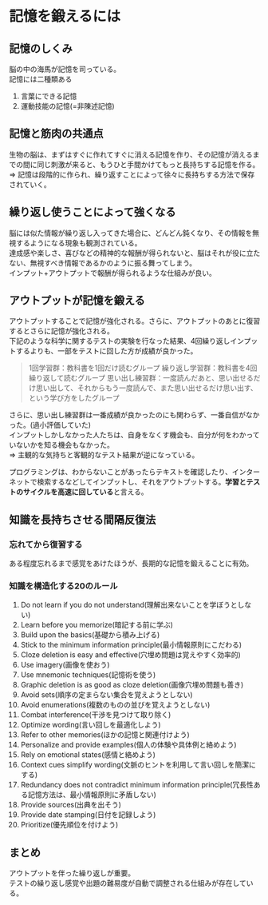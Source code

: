 # 記憶を鍛えるには

## 記憶のしくみ
脳の中の海馬が記憶を司っている。  
記憶には二種類ある
1. 言葉にできる記憶
2. 運動技能の記憶(=非陳述記憶)

## 記憶と筋肉の共通点
生物の脳は、まずはすぐに作れてすぐに消える記憶を作り、その記憶が消えるまでの間に同じ刺激が来ると、もうひと手間かけてもっと長持ちする記憶を作る。  
=> 記憶は段階的に作られ、繰り返すことによって徐々に長持ちする方法で保存されていく。

## 繰り返し使うことによって強くなる
脳には似た情報が繰り返し入ってきた場合に、どんどん鈍くなり、その情報を無視するようになる現象も観測されている。  
達成感や楽しさ、喜びなどの精神的な報酬が得られないと、脳はそれが役に立たない、無視すべき情報であるかのように振る舞ってしまう。  
インプット+アウトプットで報酬が得られるような仕組みが良い。

## アウトプットが記憶を鍛える
アウトプットすることで記憶が強化される。さらに、アウトプットのあとに復習するとさらに記憶が強化される。  
下記のような科学に関するテストの実験を行なった結果、4回繰り返しインプットするよりも、一部をテストに回した方が成績が良かった。  

> 1回学習群：教科書を1回だけ読むグループ
> 繰り返し学習群：教科書を4回繰り返して読むグループ
> 思い出し練習群：一度読んだあと、思い出せるだけ思い出して、それからもう一度読んで、また思い出せるだけ思い出す、という学び方をしたグループ

さらに、思い出し練習群は一番成績が良かったのにも関わらず、一番自信がなかった。(過小評価していた)  
インプットしかしなかった人たちは、自身をなくす機会も、自分が何をわかっていないかを知る機会もなかった。  
=> 主観的な気持ちと客観的なテスト結果が逆になっている。  

プログラミングは、わからないことがあったらテキストを確認したり、インターネットで検索するなどしてインプットし、それをアウトプットする。**学習とテストのサイクルを高速に回している**と言える。

## 知識を長持ちさせる間隔反復法
### 忘れてから復習する
ある程度忘れるまで感覚をあけたほうが、長期的な記憶を鍛えることに有効。

### 知識を構造化する20のルール
1. Do not learn if you do not understand(理解出来ないことを学ぼうとしない)
2. Learn before you memorize(暗記する前に学ぶ)
3. Build upon the basics(基礎から積み上げる)
4. Stick to the minimum information principle(最小情報原則にこだわる)
5. Cloze deletion is easy and effective(穴埋め問題は覚えやすく効率的)
6. Use imagery(画像を使おう)
7. Use mnemonic techniques(記憶術を使う)
8. Graphic deletion is as good as cloze deletion(画像穴埋め問題も善き)
9. Avoid sets(順序の定まらない集合を覚えようとしない)
10. Avoid enumerations(複数のものの並びを覚えようとしない)
11. Combat interference(干渉を見つけて取り除く)
12. Optimize wording(言い回しを最適化しよう)
13. Refer to other memories(ほかの記憶と関連付けよう)
14. Personalize and provide examples(個人の体験や具体例と絡めよう)
15. Rely on emotional states(感情と絡めよう)
16. Context cues simplify wording(文脈のヒントを利用して言い回しを簡潔にする)
17. Redundancy does not contradict minimum information principle(冗長性ある記憶方法は、最小情報原則に矛盾しない)
18. Provide sources(出典を出そう)
19. Provide date stamping(日付を記録しよう)
20. Prioritize(優先順位を付けよう)

## まとめ
アウトプットを伴った繰り返しが重要。  
テストの繰り返し感覚や出題の難易度が自動で調整される仕組みが存在している。
